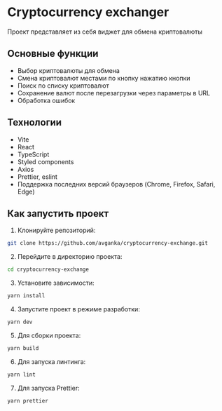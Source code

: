 # Cryptocurrency exchanger

Проект представляет из себя виджет для обмена криптовалюты

## Основные функции

- Выбор криптовалюты для обмена
- Смена криптовалют местами по кнопку нажатию кнопки
- Поиск по списку криптовалют
- Сохранение валют после перезагрузки через параметры в URL
- Обработка ошибок

## Технологии

- Vite
- React
- TypeScript
- Styled components
- Axios
- Prettier, eslint
- Поддержка последних версий браузеров (Chrome, Firefox, Safari, Edge)

## Как запустить проект

1. Клонируйте репозиторий:

```bash
git clone https://github.com/avganka/cryptocurrency-exchange.git
```

2. Перейдите в директорию проекта:

```bash
cd cryptocurrency-exchange
```

3. Установите зависимости:

```bash
yarn install
```

4. Запустите проект в режиме разработки:

```bash
yarn dev
```

5. Для сборки проекта:

```bash
yarn build
```

6. Для запуска линтинга:

```bash
yarn lint
```

7. Для запуска Prettier:

```bash
yarn prettier
```
